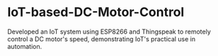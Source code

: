 # IoT-based-DC-Motor-Control
Developed an IoT system using ESP8266 and Thingspeak to remotely control a DC motor's speed, demonstrating IoT's practical use in automation.
